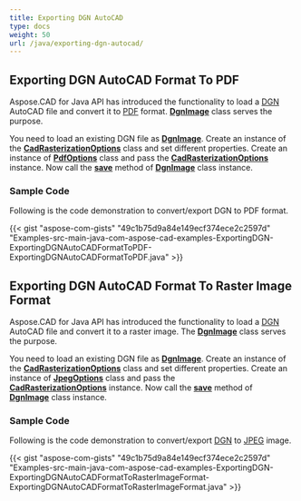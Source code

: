 ```yaml
---
title: Exporting DGN AutoCAD
type: docs
weight: 50
url: /java/exporting-dgn-autocad/
---
```


## **Exporting DGN AutoCAD Format To PDF**

Aspose.CAD for Java API has introduced the functionality to load a [DGN](https://docs.fileformat.com/cad/dgn/) AutoCAD file and convert it to [PDF](https://docs.fileformat.com/pdf/) format. [**DgnImage**](https://apireference.aspose.com/cad/java/com.aspose.cad.fileformats.dgn/DgnImage) class serves the purpose.

You need to load an existing DGN file as [**DgnImage**](https://apireference.aspose.com/cad/java/com.aspose.cad.fileformats.dgn/DgnImage). Create an instance of the [**CadRasterizationOptions**](https://apireference.aspose.com/cad/java/com.aspose.cad.imageoptions/CadRasterizationOptions) class and set different properties. Create an instance of [**PdfOptions**](https://apireference.aspose.com/cad/java/com.aspose.cad.imageoptions/pdfoptions) class and pass the [**CadRasterizationOptions**](https://apireference.aspose.com/cad/java/com.aspose.cad.imageoptions/CadRasterizationOptions) instance. Now call the [**save**](https://apireference.aspose.com/cad/java/com.aspose.cad/Image#save--) method of [**DgnImage**](https://apireference.aspose.com/cad/java/com.aspose.cad.fileformats.dgn/DgnImage) class instance.

### Sample Code

Following is the code demonstration to convert/export DGN to PDF format.

{{< gist "aspose-com-gists" "49c1b75d9a84e149ecf374ece2c2597d" "Examples-src-main-java-com-aspose-cad-examples-ExportingDGN-ExportingDGNAutoCADFormatToPDF-ExportingDGNAutoCADFormatToPDF.java" >}}

## **Exporting DGN AutoCAD Format To Raster Image Format**

Aspose.CAD for Java API has introduced the functionality to load a [DGN](https://docs.fileformat.com/cad/dgn/) AutoCAD file and convert it to a raster image. The [**DgnImage**](https://apireference.aspose.com/cad/java/com.aspose.cad.fileformats.dgn/DgnImage) class serves the purpose.

You need to load an existing DGN file as [**DgnImage**](https://apireference.aspose.com/cad/java/com.aspose.cad.fileformats.dgn/DgnImage). Create an instance of the [**CadRasterizationOptions**](https://apireference.aspose.com/cad/java/com.aspose.cad.imageoptions/CadRasterizationOptions) class and set different properties. Create an instance of [**JpegOptions**](https://apireference.aspose.com/cad/java/com.aspose.cad.imageoptions/JpegOptions) class and pass the [**CadRasterizationOptions**](https://apireference.aspose.com/cad/java/com.aspose.cad.imageoptions/CadRasterizationOptions) instance. Now call the [**save**](https://apireference.aspose.com/cad/java/com.aspose.cad/Image#save--) method of [**DgnImage**](https://apireference.aspose.com/cad/java/com.aspose.cad.fileformats.dgn/DgnImage) class instance.

### Sample Code

Following is the code demonstration to convert/export [DGN](https://docs.fileformat.com/cad/dgn/) to [JPEG](https://docs.fileformat.com/image/jpeg/) image.

{{< gist "aspose-com-gists" "49c1b75d9a84e149ecf374ece2c2597d" "Examples-src-main-java-com-aspose-cad-examples-ExportingDGN-ExportingDGNAutoCADFormatToRasterImageFormat-ExportingDGNAutoCADFormatToRasterImageFormat.java" >}}
